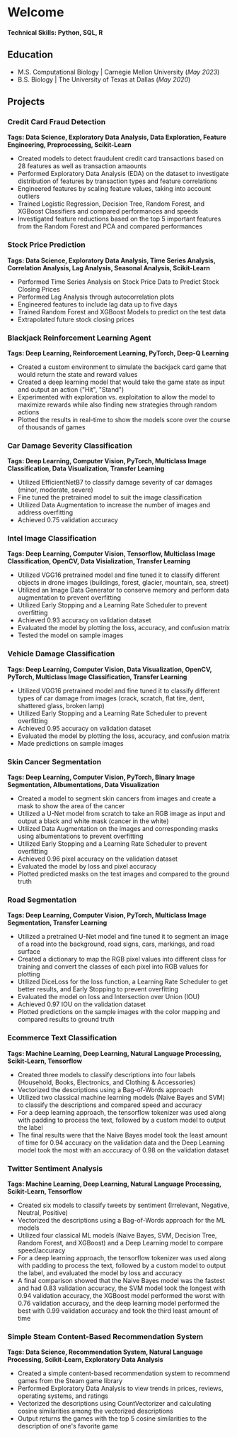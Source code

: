 # Welcome
#### Technical Skills: Python, SQL, R

## Education
- M.S. Computational Biology | Carnegie Mellon University (_May 2023_)
- B.S. Biology | The University of Texas at Dallas (_May 2020_)

## Projects
### Credit Card Fraud Detection 
**Tags: Data Science, Exploratory Data Analysis, Data Exploration, Feature Engineering, Preprocessing, Scikit-Learn**
- Created models to detect fraudulent credit card transactions based on 28 features as well as transaction amaounts
- Performed Exploratory Data Analysis (EDA) on the dataset to investigate distribution of features by transaction types and feature correlations
- Engineered features by scaling feature values, taking into account outliers
- Trained Logistic Regression, Decision Tree, Random Forest, and XGBoost Classifiers and compared performances and speeds
- Investigated feature reductions based on the top 5 important features from the Random Forest and PCA and compared performances

### Stock Price Prediction
**Tags: Data Science, Exploratory Data Analysis, Time Series Analysis, Correlation Analysis, Lag Analysis, Seasonal Analysis, Scikit-Learn**
- Performed Time Series Analysis on Stock Price Data to Predict Stock Closing Prices
- Performed Lag Analysis through autocorrelation plots
- Engineered features to include lag data up to five days
- Trained Random Forest and XGBoost Models to predict on the test data
- Extrapolated future stock closing prices

### Blackjack Reinforcement Learning Agent
**Tags: Deep Learning, Reinforcement Learning, PyTorch, Deep-Q Learning**
- Created a custom environment to simulate the backjack card game that would return the state and reward values
- Created a deep learning model that would take the game state as input and output an action ("Hit", "Stand")
- Experimented with exploration vs. exploitation to allow the model to maximize rewards while also finding new strategies through random actions
- Plotted the results in real-time to show the models score over the course of thousands of games

### Car Damage Severity Classification
**Tags: Deep Learning, Computer Vision, PyTorch, Multiclass Image Classification, Data Visualization, Transfer Learning**
- Utilized EfficientNetB7 to classify damage severity of car damages (minor, moderate, severe)
- Fine tuned the pretrained model to suit the image classification
- Utilized Data Augmentation to increase the number of images and address overfitting
- Achieved 0.75 validation accuracy

### Intel Image Classification
**Tags: Deep Learning, Computer Vision, Tensorflow, Multiclass Image Classification, OpenCV, Data Visialization, Transfer Learning**
- Utilized VGG16 pretrained model and fine tuned it to classify different objects in drone images (buildings, forest, glacier, mountain, sea, street)
- Utilized an Image Data Generator to conserve memory and perform data augmentation to prevent overfitting
- Utilized Early Stopping and a Learning Rate Scheduler to prevent overfitting
- Achieved 0.93 accuracy on validation dataset
- Evaluated the model by plotting the loss, accuracy, and confusion matrix
- Tested the model on sample images

### Vehicle Damage Classification
**Tags: Deep Learning, Computer Vision, Data Visualization, OpenCV, PyTorch, Multiclass Image Classification, Transfer Learning**
- Utilized VGG16 pretrained model and fine tuned it to classify different types of car damage from images (crack, scratch, flat tire, dent, shattered glass, broken lamp)
- Utilized Early Stopping and a Learning Rate Scheduler to prevent overfitting
- Achieved 0.95 accuracy on validation dataset
- Evaluated the model by plotting the loss, accuracy, and confusion matrix
- Made predictions on sample images

### Skin Cancer Segmentation
**Tags: Deep Learning, Computer Vision, PyTorch, Binary Image Segmentation, Albumentations, Data Visualization**
- Created a model to segment skin cancers from images and create a mask to show the area of the cancer
- Utilized a U-Net model from scratch to take an RGB image as input and output a black and white mask (cancer in the white)
- Utilized Data Augmentation on the images and corresponding masks using albumentations to prevent overfitting
- Utilized Early Stopping and a Learning Rate Scheduler to prevent overfitting
- Achieved 0.96 pixel accuracy on the validation dataset
- Evaluated the model by loss and pixel accuracy
- Plotted predicted masks on the test images and compared to the ground truth

### Road Segmentation 
**Tags: Deep Learning, Computer Vision, PyTorch, Multiclass Image Segmentation, Transfer Learning**
- Utilized a pretrained U-Net model and fine tuned it to segment an image of a road into the background, road signs, cars, markings, and road surface
- Created a dictionary to map the RGB pixel values into different class for training and convert the classes of each pixel into RGB values for plotting
- Utilized DiceLoss for the loss function, a Learning Rate Scheduler to get better results, and Early Stopping to prevent overfitting
- Evaluated the model on loss and Intersection over Union (IOU)
- Achieved 0.97 IOU on the validation dataset
- Plotted predictions on the sample images with the color mapping and compared results to ground truth

### Ecommerce Text Classification
**Tags: Machine Learning, Deep Learning, Natural Language Processing, Scikit-Learn, Tensorflow**
- Created three models to classify descriptions into four labels (Household, Books, Electronics, and Clothing & Accessories)
- Vectorized the descriptions using a Bag-of-Words approach
- Utilized two classical machine learning models (Naive Bayes and SVM) to classify the descriptions and compared speed and accuracy
- For a deep learning approach, the tensorflow tokenizer was used along with padding to process the text, followed by a custom model to output the label
- The final results were that the Naive Bayes model took the least amount of time for 0.94 accuracy on the validation data and the Deep Learning model took the most with an acccuracy of 0.98 on the validation dataset

### Twitter Sentiment Analysis
**Tags: Machine Learning, Deep Learning, Natural Language Processing, Scikit-Learn, Tensorflow**
- Created six models to classify tweets by sentiment (Irrelevant, Negative, Neutral, Positive)
- Vectorized the descriptions using a Bag-of-Words approach for the ML models
- Utilized four classical ML models (Naive Bayes, SVM, Decision Tree, Random Forest, and XGBoost) and a Deep Learning model to compare speed/accuracy
- For a deep learning approach, the tensorflow tokenizer was used along with padding to process the text, followed by a custom model to output the label, and evaluated the model by loss and accuracy
- A final comparison showed that the Naive Bayes model was the fastest and had 0.83 validation accuracy, the SVM model took the longest with 0.94 validation accuracy, the XGBoost model performed the worst with 0.76 validation accuracy, and the deep learning model performed the best with 0.99 validation accuracy and took the third least amount of time

### Simple Steam Content-Based Recommendation System
**Tags: Data Science, Recommendation System, Natural Language Processing, Scikit-Learn, Exploratory Data Analysis**
- Created a simple content-based recommendation system to recommend games from the Steam game library
- Performed Exploratory Data Analysis to view trends in prices, reviews, operating systems, and ratings
- Vectorized the descriptions using CountVectorizer and calculating cosine similarities among the vectorized descriptions
- Output returns the games with the top 5 cosine similarities to the description of one's favorite game
